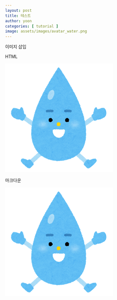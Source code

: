 ```yaml
---
layout: post
title: 테스트
author: yoon
categories: [ tutorial ]
image: assets/images/avatar_water.png
---
```


이미지 삽입

HTML

<img src="/assets/images/avatar_water.png">


마크다운

![물방울 이미지](/assets/images/avatar_water.png)
